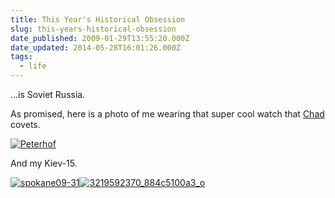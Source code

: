 ```yaml
---
title: This Year's Historical Obsession
slug: this-years-historical-obsession
date_published: 2009-01-29T13:55:20.000Z
date_updated: 2014-05-28T16:01:26.000Z
tags:
  - life
---
```


...is Soviet Russia.

As promised, here is a photo of me wearing that super cool watch that [Chad](http://pisforpanda.com/) covets.

[![Peterhof](http://res.cloudinary.com/joelgoodman/image/upload/h_200,w_300/v1401314487/spokane09-181_sepqj3.jpg)](http://joelgoodman.wpengine.com/wp-content/uploads/2009/01/spokane09-181.jpg)

And my Kiev-15.

[![spokane09-31](http://res.cloudinary.com/joelgoodman/image/upload/h_200,w_300/v1401314484/spokane09-311_d7pzkc.jpg)](http://joelgoodman.wpengine.com/wp-content/uploads/2009/01/spokane09-311.jpg)[![3219592370_884c5100a3_o](http://res.cloudinary.com/joelgoodman/image/upload/h_300,w_248/v1401314485/3219592370_884c5100a3_o1_un8mow.jpg)](http://joelgoodman.wpengine.com/wp-content/uploads/2009/01/3219592370_884c5100a3_o1.jpg)

